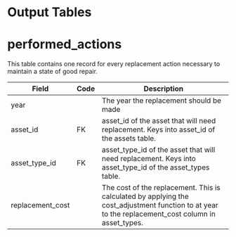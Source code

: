 # Output Tables


# performed_actions

This table contains one record for every replacement action necessary to maintain a state of good repair. 

| Field | Code | Description |
| ---- | ---- | ---- |
| year | | The year the replacement should be made |
| asset_id | FK | asset_id of the asset that will need replacement. Keys into asset_id of the assets table. |
| asset_type_id | FK | asset_type_id of the asset that will need replacement. Keys into asset_type_id of the asset_types table. |
| replacement_cost | | The cost of the replacement. This is calculated by applying the cost_adjustment function to at year to the replacement_cost column in asset_types. |